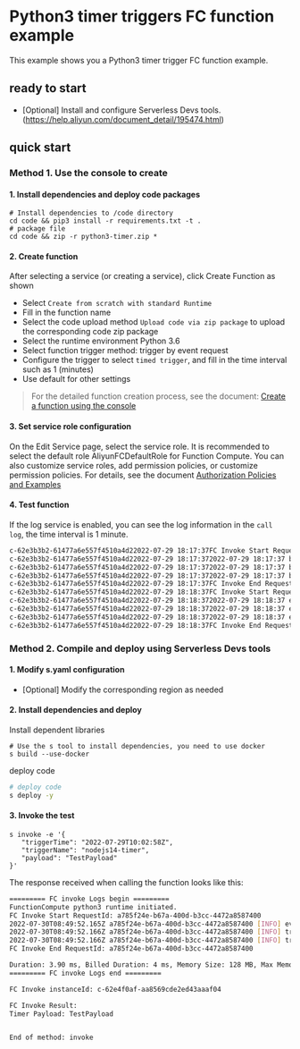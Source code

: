 # Python3 timer triggers FC function example

 This example shows you a Python3 timer trigger FC function example.

 ## ready to start

 - [Optional] Install and configure Serverless Devs tools. (https://help.aliyun.com/document_detail/195474.html)

 ## quick start

 ### Method 1. Use the console to create

 #### 1. Install dependencies and deploy code packages

 ```shell
# Install dependencies to /code directory
cd code && pip3 install -r requirements.txt -t .
# package file
cd code && zip -r python3-timer.zip *
 ````

 #### 2. Create function

 After selecting a service (or creating a service), click Create Function as shown

 - Select `Create from scratch with standard Runtime`
 - Fill in the function name
 - Select the code upload method `Upload code via zip package` to upload the corresponding code zip package
 - Select the runtime environment Python 3.6
 - Select function trigger method: trigger by event request
 - Configure the trigger to select `timed trigger`, and fill in the time interval such as 1 (minutes)
 - Use default for other settings

 > For the detailed function creation process, see the document: [Create a function using the console](https://help.aliyun.com/document_detail/51783.html)

 #### 3. Set service role configuration

 On the Edit Service page, select the service role. It is recommended to select the default role AliyunFCDefaultRole for Function Compute.
 You can also customize service roles, add permission policies, or customize permission policies. For details, see the document [Authorization Policies and Examples](https://help.aliyun.com/document_detail/253969.html)



 #### 4. Test function

If the log service is enabled, you can see the log information in the `call log`, the time interval is 1 minute.

 ```bash
c-62e3b3b2-61477a6e557f4510a4d22022-07-29 18:17:37FC Invoke Start RequestId: bd03dbc7-ce59-488d-be55-b579670afe4c
c-62e3b3b2-61477a6e557f4510a4d22022-07-29 18:17:372022-07-29 18:17:37 bd03dbc7-ce59-488d-be55-b579670afe4c [INFO] event: b'{"triggerTime":"2022-07- :17:37Z","triggerName":"timer-python3","payload":"testPayload"}'
c-62e3b3b2-61477a6e557f4510a4d22022-07-29 18:17:372022-07-29 18:17:37 bd03dbc7-ce59-488d-be55-b579670afe4c [INFO] triggerName: timer-python3
c-62e3b3b2-61477a6e557f4510a4d22022-07-29 18:17:372022-07-29 18:17:37 bd03dbc7-ce59-488d-be55-b579670afe4c [INFO] triggerTime = 2022-07-29T10:17:37Z
c-62e3b3b2-61477a6e557f4510a4d22022-07-29 18:17:37FC Invoke End RequestId: bd03dbc7-ce59-488d-be55-b579670afe4c
c-62e3b3b2-61477a6e557f4510a4d22022-07-29 18:18:37FC Invoke Start RequestId: ef169a63-4342-4019-b129-f528fd9463f8
c-62e3b3b2-61477a6e557f4510a4d22022-07-29 18:18:372022-07-29 18:18:37 ef169a63-4342-4019-b129-f528fd9463f8 [INFO] event: b'{"triggerTime":"2022 :18:37Z","triggerName":"timer-python3","payload":"testPayload"}'
c-62e3b3b2-61477a6e557f4510a4d22022-07-29 18:18:372022-07-29 18:18:37 ef169a63-4342-4019-b129-f528fd9463f8 [INFO] triggerName: timer-python3
c-62e3b3b2-61477a6e557f4510a4d22022-07-29 18:18:372022-07-29 18:18:37 ef169a63-4342-4019-b129-f528fd9463f8 [INFO] triggerTime = 2022-07-29T10
c-62e3b3b2-61477a6e557f4510a4d22022-07-29 18:18:37FC Invoke End RequestId: ef169a63-4342-4019-b129-f528fd9463f8
 ````



 ### Method 2. Compile and deploy using Serverless Devs tools

 #### 1. Modify s.yaml configuration

 - [Optional] Modify the corresponding region as needed

 #### 2. Install dependencies and deploy

 Install dependent libraries

 ```shell
# Use the s tool to install dependencies, you need to use docker
s build --use-docker
 ````

 deploy code

 ```bash
# deploy code
s deploy -y
 ````

 #### 3. Invoke the test

 ```shell
s invoke -e '{
    "triggerTime": "2022-07-29T10:02:58Z",
    "triggerName": "nodejs14-timer",
    "payload": "TestPayload"
}'
 ````

 The response received when calling the function looks like this:

 ```bash
========= FC invoke Logs begin =========
FunctionCompute python3 runtime initiated.
FC Invoke Start RequestId: a785f24e-b67a-400d-b3cc-4472a8587400
2022-07-30T08:49:52.165Z a785f24e-b67a-400d-b3cc-4472a8587400 [INFO] event: b'{\n "triggerTime": "2022-07-29T10:02:58Z",\n "triggerName" : "nodejs14-timer",\n "payload": "TestPayload"\n}'
2022-07-30T08:49:52.166Z a785f24e-b67a-400d-b3cc-4472a8587400 [INFO] triggerName: nodejs14-timer
2022-07-30T08:49:52.166Z a785f24e-b67a-400d-b3cc-4472a8587400 [INFO] triggerTime = 2022-07-29T10:02:58Z
FC Invoke End RequestId: a785f24e-b67a-400d-b3cc-4472a8587400

Duration: 3.90 ms, Billed Duration: 4 ms, Memory Size: 128 MB, Max Memory Used: 24.86 MB
========= FC invoke Logs end =========

FC Invoke instanceId: c-62e4f0af-aa8569cde2ed43aaaf04

FC Invoke Result:
Timer Payload: TestPayload


End of method: invoke
 ````
